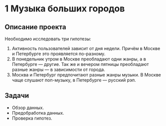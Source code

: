 # 1 Музыка больших городов
## Описание проекта
Необходимо исследовать три гипотезы: 
1. Активность пользователей зависит от дня недели. Причём в Москве и Петербурге это проявляется по-разному.
2. В понедельник утром в Москве преобладают одни жанры, а в Петербурге — другие. Так же и вечером пятницы преобладают разные жанры — в зависимости от города. 
3. Москва и Петербург предпочитают разные жанры музыки. В Москве чаще слушают поп-музыку, в Петербурге — русский рэп.
## Задачи
 * Обзор данных.
 * Предобработка данных.
 * Проверка гипотез.
